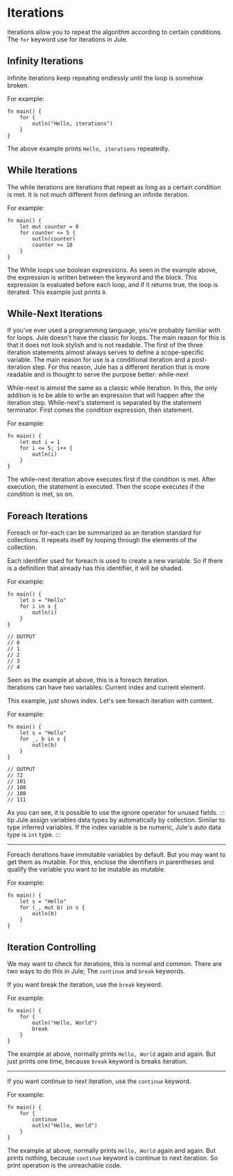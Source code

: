 # Iterations
Iterations allow you to repeat the algorithm according to certain conditions. The `for` keyword use for iterations in Jule.

## Infinity Iterations
Infinite iterations keep repeating endlessly until the loop is somehow broken.

For example:
```jule
fn main() {
    for {
        outln("Hello, iterations")
    }
}
```
The above example prints `Hello, iterations` repeatedly.

## While Iterations
The while iterations are iterations that repeat as long as a certain condition is met. It is not much different from defining an infinite iteration.

For example:
```jule
fn main() {
    let mut counter = 0
    for counter <= 5 {
        outln(counter)
        counter += 10
    }
}
```
The While loops use boolean expressions. As seen in the example above, the expression is written between the keyword and the block. This expression is evaluated before each loop, and if it returns true, the loop is iterated. This example just prints `0`.

## While-Next Iterations
If you've ever used a programming language, you're probably familiar with for loops. Jule doesn't have the classic for loops. The main reason for this is that it does not look stylish and is not readable. The first of the three iteration statements almost always serves to define a scope-specific variable. The main reason for use is a conditional iteration and a post-iteration step. For this reason, Jule has a different iteration that is more readable and is thought to serve the purpose better: while-next

While-next is almost the same as a classic while iteration. In this, the only addition is to be able to write an expression that will happen after the iteration step. While-next's statement is separated by the statement terminator. First comes the condition expression, then statement.

For example:
```jule
fn main() {
    let mut i = 1
    for i <= 5; i++ {
        outln(i)
    }
}
```
The while-next iteration above executes first if the condition is met. After execution, the statement is executed. Then the scope executes if the condition is met, so on.

## Foreach Iterations
Foreach or for-each can be summarized as an iteration standard for collections. It repeats itself by looping through the elements of the collection.

Each identifier used for foreach is used to create a new variable. So if there is a definition that already has this identifier, it will be shaded.

For example:
```jule
fn main() {
    let s = "Hello"
    for i in s {
        outln(i)
    }
}

// OUTPUT
// 0
// 1
// 2
// 3
// 4
```
Seen as the example at above, this is a foreach iteration.\
Iterations can have two variables: Current index and current element.

This example, just shows index. Let's see foreach iteration with content.

For example:
```jule
fn main() {
    let s = "Hello"
    for _, b in s {
        outln(b)
    }
}

// OUTPUT
// 72
// 101
// 108
// 108
// 111
```
As you can see, it is possible to use the ignore operator for unused fields.
::: tip
Jule assign variables data types by automatically by collection. Similar to type inferred variables. If the index variable is be numeric, Jule's auto data type is `int` type.
:::

---

Foreach iterations have immutable variables by default. But you may want to get them as mutable. For this, enclose the identifiers in parentheses and qualify the variable you want to be mutable as mutable.

For example:
```jule
fn main() {
    let s = "Hello"
    for (_, mut b) in s {
        outln(b)
    }
}
```

## Iteration Controlling
We may want to check for iterations, this is normal and common. There are two ways to do this in Jule; The `continue` and `break` keywords.

If you want break the iteration, use the `break` keyword.

For example:
```jule
fn main() {
    for {
        outln("Hello, World")
        break
    }
}
```
The example at above, normally prints `Hello, World` again and again. But just prints one time, because `break` keyword is breaks iteration.

---

If you want continue to next iteration, use the `continue` keyword.

For example:
```jule
fn main() {
    for {
        continue
        outln("Hello, World")
    }
}
```
The example at above, normally prints `Hello, World` again and again. But prints nothing, because `continue` keyword is continue to next iteration. So print operation is the unreachable code.
